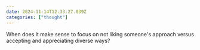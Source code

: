 ```yaml
---
date: 2024-11-14T12:33:27.039Z
categories: ["thought"]
---
```

When does it make sense to focus on not liking someone's approach versus accepting and appreciating diverse ways?
